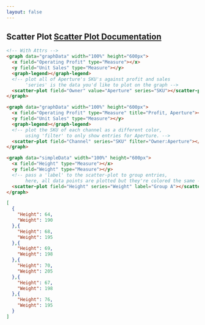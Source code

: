 ```yaml
---
layout: false
---
```

<h2>
    Scatter Plot
    <span class="api-link">
      <a href="../documentation/#scatter-plot">Scatter Plot Documentation</a>
    </span>
</h2>

<div class="white-panel">
  <graph data="graphData" width="100%" height="600px">
    <x field="Operating Profit" type="Measure"></x>
    <y field="Unit Sales" type="Measure"></y>
    <graph-legend></graph-legend>
    <scatter-plot field="Owner" value="Aperture" series="SKU"></scatter-plot>
  </graph>
</div>

```html
<!-- With Attrs -->
<graph data="graphData" width="100%" height="600px">
  <x field="Operating Profit" type="Measure"></x>
  <y field="Unit Sales" type="Measure"></y>
  <graph-legend></graph-legend>
  <!-- plot all of Aperture's SKU's against profit and sales
       'series' is the data you'd like to plot on the graph -->
  <scatter-plot field="Owner" value="Aperture" series="SKU"></scatter-plot>
</graph>
```
<div class="white-panel">
  <graph data="graphData" width="100%" height="600px">
    <x field="Operating Profit" type="Measure" title="Profit, Aperture"></x>
    <y field="Unit Sales" type="Measure"></y>
    <graph-legend></graph-legend>
    <scatter-plot field="Channel" series="SKU" filter="Owner:Aperture"></scatter-plot>
  </graph>
</div>

```html
<graph data="graphData" width="100%" height="600px">
  <x field="Operating Profit" type="Measure" title="Profit, Aperture"></x>
  <y field="Unit Sales" type="Measure"></y>
  <graph-legend></graph-legend>
  <!-- plot the SKU of each channel as a different color,
       using 'filter' to only show entries for Aperture. -->
  <scatter-plot field="Channel" series="SKU" filter="Owner:Aperture"></scatter-plot>
</graph>
```

<div class="white-panel">
  <graph data="simpleData" width="100%" height="600px">
    <x field="Height" type="Measure"></x>
    <y field="Weight" type="Measure"></y>
    <scatter-plot field="Height" series="Weight" label="Group A"></scatter-plot>
  </graph>
</div>

```html
<graph data="simpleData" width="100%" height="600px">
  <x field="Height" type="Measure"></x>
  <y field="Weight" type="Measure"></y>
  <!-- pass a 'label' to the scatter-plot to group entries,
       here, all data points are plotted but they're colored the same -->
  <scatter-plot field="Height" series="Weight" label="Group A"></scatter-plot>
</graph>
```

```json
[
  {
    "Height": 64,
    "Weight": 190
  },{
    "Height": 68,
    "Weight": 195
  },{
    "Height": 69,
    "Weight": 198
  },{
    "Height": 70,
    "Weight": 205
  },{
    "Height": 67,
    "Weight": 198
  },{
    "Height": 76,
    "Weight": 195
  }
]
```